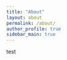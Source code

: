 ```yaml
---
title: "About"
layout: about
permalink: /about/
author_profile: true
sidebar_main: true
---
```


test